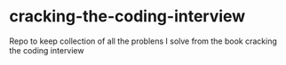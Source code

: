 # cracking-the-coding-interview

Repo to keep collection of all the problens I solve from the book cracking the coding interview
